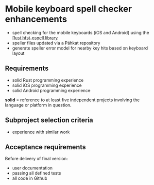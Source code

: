 # Mobile keyboard spell checker enhancements

* spell checking for the mobile keyboards (iOS and Android) using the [Rust hfst-ospell library](https://github.com/bbqsrc/hfst-ospell-rs)
* speller files updated via a Páhkat repository
* generate speller error model for nearby key hits based on keyboard layout

## Requirements

* solid Rust programming experience
* solid iOS programming experience
* solid Android programming experience

**solid** = reference to at least five independent projects involving the language or platform in question.

## Subproject selection criteria

* experience with similar work

## Acceptance requirements

Before delivery of final version:

* user documentation
* passing all defined tests
* all code in Github
